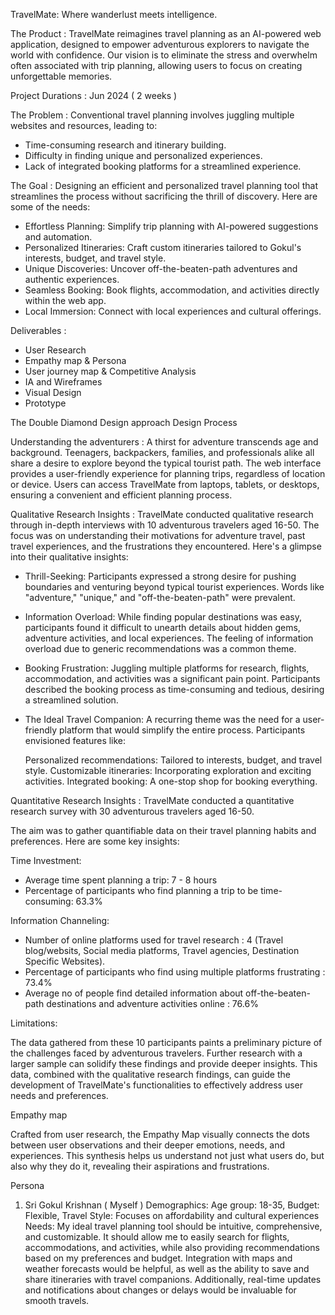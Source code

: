 TravelMate: Where wanderlust meets intelligence.

The Product :
TravelMate reimagines travel planning as an AI-powered web application, designed to empower adventurous explorers to navigate the world with confidence. Our vision is to eliminate the stress and overwhelm often associated with trip planning, allowing users to focus on creating unforgettable memories.


Project Durations : Jun 2024 ( 2 weeks )



The Problem :
Conventional travel planning involves juggling multiple websites and resources, leading to:

- Time-consuming research and itinerary building.
- Difficulty in finding unique and personalized experiences.
- Lack of integrated booking platforms for a streamlined experience.


The Goal :
Designing an efficient and personalized travel planning tool that streamlines the process without sacrificing the thrill of discovery. Here are some of the needs:

- Effortless Planning: Simplify trip planning with AI-powered suggestions and automation.
- Personalized Itineraries: Craft custom itineraries tailored to Gokul's interests, budget, and travel style.
- Unique Discoveries: Uncover off-the-beaten-path adventures and authentic experiences.
- Seamless Booking: Book flights, accommodation, and activities directly within the web app.
- Local Immersion: Connect with local experiences and cultural offerings.


Deliverables :
- User Research 
- Empathy map & Persona
- User journey map & Competitive Analysis
- IA and Wireframes
- Visual Design
- Prototype


The Double Diamond Design approach Design Process

Understanding the adventurers :
A thirst for adventure transcends age and background. Teenagers, backpackers, families, and professionals alike all share a desire to explore beyond the typical tourist path. The web interface provides a user-friendly experience for planning trips, regardless of location or device. Users can access TravelMate from laptops, tablets, or desktops, ensuring a convenient and efficient planning process.




Qualitative Research Insights :
TravelMate conducted qualitative research through in-depth interviews with 10 adventurous travelers aged 16-50. The focus was on understanding their motivations for adventure travel, past travel experiences, and the frustrations they encountered. Here's a glimpse into their qualitative insights:

- Thrill-Seeking: Participants expressed a strong desire for pushing boundaries and venturing beyond typical tourist experiences. Words like "adventure," "unique," and "off-the-beaten-path" were prevalent.
- Information Overload: While finding popular destinations was easy, participants found it difficult to unearth details about hidden gems, adventure activities, and local experiences. The feeling of information overload due to generic recommendations was a common theme.
- Booking Frustration: Juggling multiple platforms for research, flights, accommodation, and activities was a significant pain point. Participants described the booking process as time-consuming and tedious, desiring a streamlined solution.
- The Ideal Travel Companion: A recurring theme was the need for a user-friendly platform that would simplify the entire process. Participants envisioned features like:

    Personalized recommendations: Tailored to interests, budget, and travel style.
    Customizable itineraries: Incorporating exploration and exciting activities.
    Integrated booking: A one-stop shop for booking everything.




Quantitative Research Insights : 
TravelMate conducted a quantitative research survey with 30 adventurous travelers aged 16-50.

 The aim was to gather quantifiable data on their travel planning habits and preferences. Here are some key insights:

Time Investment:

- Average time spent planning a trip: 7 - 8 hours 
- Percentage of participants who find planning a trip to be time-consuming: 63.3%  

Information Channeling:

- Number of online platforms used for travel research : 4 (Travel blog/websits, Social media platforms, Travel agencies, Destination Specific Websites). 
- Percentage of participants who find using multiple platforms frustrating : 73.4% 
- Average no of people find detailed information about off-the-beaten-path destinations and adventure activities online : 76.6%

Limitations:

The data gathered from these 10 participants paints a preliminary picture of the challenges faced by adventurous travelers. Further research with a larger sample can solidify these findings and provide deeper insights. This data, combined with the qualitative research findings, can guide the development of TravelMate's functionalities to effectively address user needs and preferences.


Empathy map

Crafted from user research, the Empathy Map visually connects the dots between user observations and their deeper emotions, needs, and experiences. This synthesis helps us understand not just what users do, but also why they do it, revealing their aspirations and frustrations.


Persona

1. Sri Gokul Krishnan ( Myself )
Demographics: Age group: 18-35, Budget: Flexible, Travel Style: Focuses on affordability and cultural experiences
Needs: My ideal travel planning tool should be intuitive, comprehensive, and customizable. It should allow me to easily search for flights, accommodations, and activities, while also providing recommendations based on my preferences and budget. Integration with maps and weather forecasts would be helpful, as well as the ability to save and share itineraries with travel companions. Additionally, real-time updates and notifications about changes or delays would be invaluable for smooth travels.